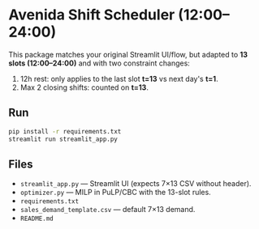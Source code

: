 
# Avenida Shift Scheduler (12:00–24:00)

This package matches your original Streamlit UI/flow, but adapted to **13 slots (12:00–24:00)** and with two constraint changes:
1) 12h rest: only applies to the last slot **t=13** vs next day's **t=1**.
2) Max 2 closing shifts: counted on **t=13**.

## Run
```bash
pip install -r requirements.txt
streamlit run streamlit_app.py
```

## Files
- `streamlit_app.py` — Streamlit UI (expects 7×13 CSV without header).
- `optimizer.py` — MILP in PuLP/CBC with the 13-slot rules.
- `requirements.txt`
- `sales_demand_template.csv` — default 7×13 demand.
- `README.md`

